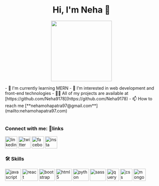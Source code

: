 <!DOCTYPE html>
<html lang="en">
  <head>
    <meta charset="UTF-8" />
    <meta name="viewport" content="width=device-width, initial-scale=1.0" />
    <meta http-equiv="X-UA-Compatible" content="ie=edge" />
    <meta name="description" content="baru belajar html"
</head>
<body>
    <h1 align="center">Hi, I'm Neha 👋</h1>
    <p align="center"><img src="https://avatars.githubusercontent.com/u/136898282?v=4" height=200px ></p>
    - 🧠 I'm currently learning MERN 
    - 👀 I’m interested in web development and front-end technologies
    - 👨‍💻 All of my projects are available at [https://github.com/Neha9178](https://github.com/Neha9178)
    - 📫 How to reach me [**nehamohapatra97@gmail.com**](mailto:nehamohapatra97.com)
    <br><br>
    <h3 align="left">Connect with me: 🔗links</h3>
    <a href="https://www.linkedin.com/in/subhasmita-mohapatra-8b32b4261/" target="blank"><img align="center" src="https://img.icons8.com/?size=2x&id=xuvGCOXi8Wyg&format=png" alt="linkedin" height="40" width="40" /></a>
    <a href="https://twitter.com/Nehaa_Mohapatra" target="blank"><img align="center" src="https://img.icons8.com/?size=2x&id=13963&format=png" alt="twitter" height="40" width="40" /></a>
    <a href="https://www.facebook.com/neha.mohapatra.5203" target="blank"><img align="center" src="https://img.icons8.com/?size=2x&id=13912&format=png" alt="facebook" height="40" width="40" /></a>
    <a href="https://instagram.com/_ruch.iiii" target="blank"><img align="center" src="https://img.icons8.com/?size=2x&id=32323&format=png" alt="insta" height="40" width="40" /></a>
    <h3 align="left">🛠 Skills</h3>
    <p align="center">
    <div align="left">
      <img src="https://cdn.jsdelivr.net/gh/devicons/devicon/icons/javascript/javascript-original.svg" height="40" width="52" alt="javascript"  />
      <img src="https://cdn.jsdelivr.net/gh/devicons/devicon/icons/react/react-original.svg" height="40" width="52" alt="react" />
      <img src="https://cdn.jsdelivr.net/gh/devicons/devicon/icons/bootstrap/bootstrap-original.svg" height="40" width="52" alt="bootstrap"  />
      <img src="https://cdn.jsdelivr.net/gh/devicons/devicon/icons/html5/html5-original.svg" height="40" width="52" alt="html5"  />
      <img src="https://cdn.jsdelivr.net/gh/devicons/devicon/icons/python/python-original-wordmark.svg" height="40" width="52" alt="python" />
      <img src="https://tse1.mm.bing.net/th?id=OIP.CE8M-Lil_f-CA9YmSx3XAAHaHa&pid=Api&P=0&h=180" height="40" width="52" alt="sass" />
      <img src="https://img.icons8.com/?size=2x&id=HKNzD81eiiSc&format=png" height="40" width="40" alt="jquery" />
      <img src="https://img.icons8.com/?size=2x&id=21278&format=png" height="40" width="40" alt="css" />
      <img src="https://img.icons8.com/?size=2x&id=8rKdRqZFLurS&format=png" height="40" width="40" alt="mongodb" />
    </p>

</body>
</html>


